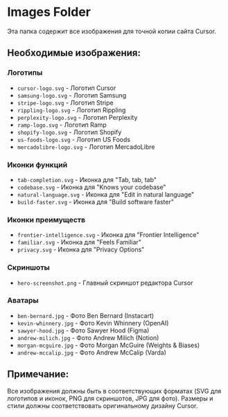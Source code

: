 # Images Folder

Эта папка содержит все изображения для точной копии сайта Cursor.

## Необходимые изображения:

### Логотипы
- `cursor-logo.svg` - Логотип Cursor
- `samsung-logo.svg` - Логотип Samsung
- `stripe-logo.svg` - Логотип Stripe
- `rippling-logo.svg` - Логотип Rippling
- `perplexity-logo.svg` - Логотип Perplexity
- `ramp-logo.svg` - Логотип Ramp
- `shopify-logo.svg` - Логотип Shopify
- `us-foods-logo.svg` - Логотип US Foods
- `mercadolibre-logo.svg` - Логотип MercadoLibre

### Иконки функций
- `tab-completion.svg` - Иконка для "Tab, tab, tab"
- `codebase.svg` - Иконка для "Knows your codebase"
- `natural-language.svg` - Иконка для "Edit in natural language"
- `build-faster.svg` - Иконка для "Build software faster"

### Иконки преимуществ
- `frontier-intelligence.svg` - Иконка для "Frontier Intelligence"
- `familiar.svg` - Иконка для "Feels Familiar"
- `privacy.svg` - Иконка для "Privacy Options"

### Скриншоты
- `hero-screenshot.png` - Главный скриншот редактора Cursor

### Аватары
- `ben-bernard.jpg` - Фото Ben Bernard (Instacart)
- `kevin-whinnery.jpg` - Фото Kevin Whinnery (OpenAI)
- `sawyer-hood.jpg` - Фото Sawyer Hood (Figma)
- `andrew-milich.jpg` - Фото Andrew Milich (Notion)
- `morgan-mcguire.jpg` - Фото Morgan McGuire (Weights & Biases)
- `andrew-mccalip.jpg` - Фото Andrew McCalip (Varda)

## Примечание:
Все изображения должны быть в соответствующих форматах (SVG для логотипов и иконок, PNG для скриншотов, JPG для фото). Размеры и стили должны соответствовать оригинальному дизайну Cursor.
